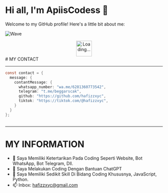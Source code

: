 
# Hi all, I'm ApiisCodess 👋

Welcome to my GitHub profile! Here's a little bit about me:

![Wave](https://telegra.ph/file/fe1c8aefdc227e7367e00.gif)

<div align="center">
  <img src="https://github.com/hafizzxyc/database/20250221_215257.jpg" alt="Loading..." width="50"/>
</div>
# MY CONTACT
<hr>

```java
const contact = {
  message: {
    contantMessage: {
      whatsapp_number: "wa.me/6281360773542",
      telegram: "t.me/beggarscak",
      github: "https://github.com/hafizzxyc",
      tiktok: "https://tiktok.com/@hafizzxyc",
    }
  }
};
    
```
<hr>

# MY INFORMATION
- 👯 Saya Memiliki Ketertarikan Pada Coding Seperti Website, Bot WhatsApp, Bot Telegram, Dll.
- 🤔 Saya Melakukan Coding Dengan Bantuan ChatGPT
- 💬 Saya Memiliki Sedikit Skill Di Bidang Coding Khususnya, JavaScript, Python.
- 📫 Inbox: [hafizzxyc@gmail.com](mailto:hafizzxyc@gmail.com)
